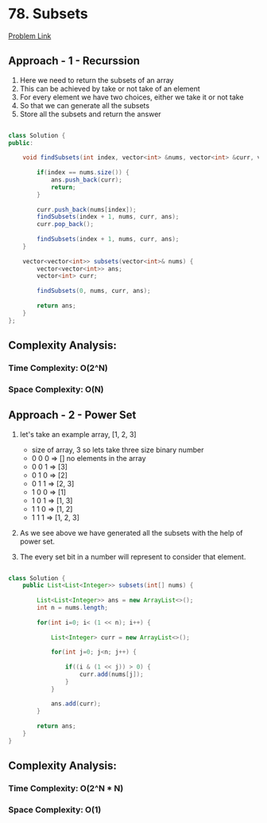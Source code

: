 # 78. Subsets

[Problem Link](https://leetcode.com/problems/subsets/)

## Approach - 1 - Recurssion

1. Here we need to return the subsets of an array
2. This can be achieved by take or not take of an element
3. For every element we have two choices, either we take it or not take
4. So that we can generate all the subsets
5. Store all the subsets and return the answer

```Java

class Solution {
public:
    
    void findSubsets(int index, vector<int> &nums, vector<int> &curr, vector<vector<int>> &ans) {
        
        if(index == nums.size()) {
            ans.push_back(curr);
            return;
        }
        
        curr.push_back(nums[index]);
        findSubsets(index + 1, nums, curr, ans);
        curr.pop_back();
        
        findSubsets(index + 1, nums, curr, ans);
    }
    
    vector<vector<int>> subsets(vector<int>& nums) {
        vector<vector<int>> ans;
        vector<int> curr;
        
        findSubsets(0, nums, curr, ans);
        
        return ans;
    }
};

```

## Complexity Analysis:

### Time Complexity: O(2^N) 

### Space Complexity: O(N)



## Approach - 2 - Power Set

1. let's take an example array, [1, 2, 3]
    - size of array, 3 so lets take three size binary number
    - 0 0 0 => [] no elements in the array
    - 0 0 1 => [3] 
    - 0 1 0 => [2]
    - 0 1 1 => [2, 3]
    - 1 0 0 => [1]
    - 1 0 1 => [1, 3]
    - 1 1 0 => [1, 2]
    - 1 1 1 => [1, 2, 3]

2. As we see above we have generated all the subsets with the help of power set.
3. The every set bit in a number will represent to consider that element.

```Java

class Solution {
    public List<List<Integer>> subsets(int[] nums) {
        
        List<List<Integer>> ans = new ArrayList<>();
        int n = nums.length;
        
        for(int i=0; i< (1 << n); i++) {
            
            List<Integer> curr = new ArrayList<>();
            
            for(int j=0; j<n; j++) {
                
                if((i & (1 << j)) > 0) {
                    curr.add(nums[j]);
                }
            }
            
            ans.add(curr);
        }
        
        return ans;
    }
}

```

## Complexity Analysis:

### Time Complexity: O(2^N * N) 

### Space Complexity: O(1)

